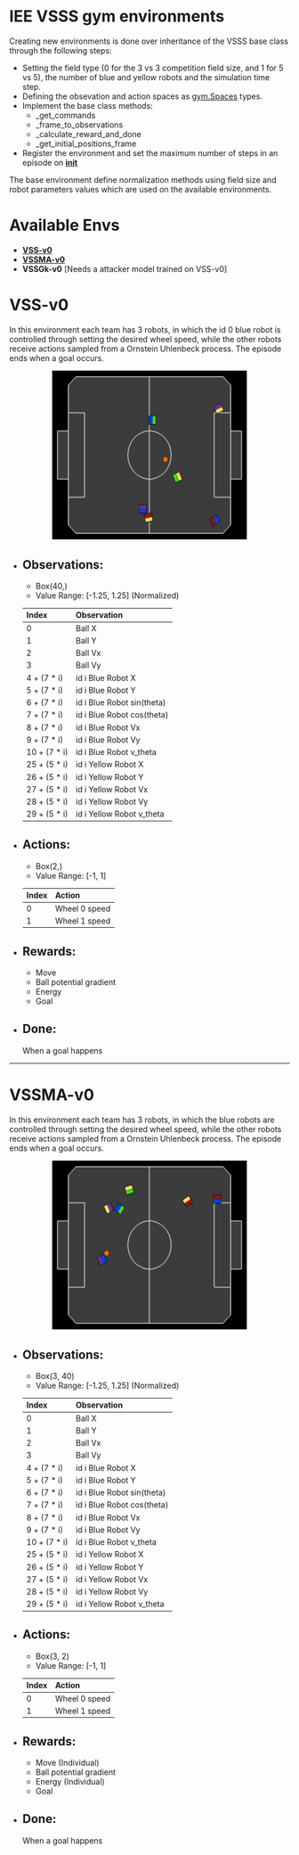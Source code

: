 # IEE VSSS gym environments

Creating new environments is done over inheritance of the VSSS base class through the following steps:
+ Setting the field type (0 for the 3 vs 3 competition field size, and 1 for 5 vs 5), the number of blue and yellow robots and the simulation time step.
+ Defining the obsevation and action spaces as [gym.Spaces](https://gym.openai.com/docs/#spaces) types.
+ Implement the base class methods:
    + _get_commands
    + _frame_to_observations
    + _calculate_reward_and_done
    + _get_initial_positions_frame
+ Register the environment and set the maximum number of steps in an episode on [**__init__**](rc_gym/__init__.py) 

The base environment define normalization methods using field size and robot parameters values which are used on the available environments.

# Available Envs
<!-- - **VSSFIRA-v0** [Needs to run with FIRASIm] -->
<!-- - **VSSMAOpp-v0** [Needs a attacker model trained on VSS-v0] -->
- [**VSS-v0**](#vss-v0)
- [**VSSMA-v0**](#vssma-v0)
- **VSSGk-v0** [Needs a attacker model trained on VSS-v0]

# VSS-v0
In this environment each team has 3 robots, in which the id 0 blue robot is controlled through setting the desired wheel speed, while the other robots receive actions sampled from a Ornstein Uhlenbeck process. The episode ends when a goal occurs.

<p align="center">
    <img src="../../resources/vss.gif" alt="drawing" width="350"/>
</p>

- ## Observations:
    - Box(40,)
    - Value Range: [-1.25, 1.25] (Normalized)

    | Index        	| Observation                	|
    |--------------	|----------------------------	|
    | 0            	| Ball X                     	|
    | 1            	| Ball Y                     	|
    | 2            	| Ball Vx                    	|
    | 3            	| Ball Vy                    	|
    | 4 + (7 * i)  	| id i Blue Robot X          	|
    | 5 + (7 * i)  	| id i Blue Robot Y          	|
    | 6 + (7 * i)  	| id i Blue Robot sin(theta) 	|
    | 7 + (7 * i)  	| id i Blue Robot cos(theta) 	|
    | 8 + (7 * i)  	| id i Blue Robot Vx         	|
    | 9  + (7 * i) 	| id i Blue Robot Vy         	|
    | 10 + (7 * i) 	| id i Blue Robot v_theta    	|
    | 25 + (5 * i) 	| id i Yellow Robot X        	|
    | 26 + (5 * i) 	| id i Yellow Robot Y        	|
    | 27 + (5 * i) 	| id i Yellow Robot Vx       	|
    | 28 + (5 * i) 	| id i Yellow Robot Vy       	|
    | 29 + (5 * i) 	| id i Yellow Robot v_theta  	|

- ## Actions:
    - Box(2,)
    - Value Range: [-1, 1]

    | Index | Action        |
    |-------|---------------|
    | 0     | Wheel 0 speed |
    | 1     | Wheel 1 speed |

- ## Rewards:
    - Move
    - Ball potential gradient
    - Energy
    - Goal
- ## Done:
    When a goal happens

-----

# VSSMA-v0
In this environment each team has 3 robots, in which the blue robots are controlled through setting the desired wheel speed, while the other robots receive actions sampled from a Ornstein Uhlenbeck process. The episode ends when a goal occurs.

<p align="center">
    <img src="../../resources/vss_ma.gif" alt="drawing" width="350"/>
</p>

- ## Observations:
    - Box(3, 40)
    - Value Range: [-1.25, 1.25] (Normalized)

    | Index        	| Observation                	|
    |--------------	|----------------------------	|
    | 0            	| Ball X                     	|
    | 1            	| Ball Y                     	|
    | 2            	| Ball Vx                    	|
    | 3            	| Ball Vy                    	|
    | 4 + (7 * i)  	| id i Blue Robot X          	|
    | 5 + (7 * i)  	| id i Blue Robot Y          	|
    | 6 + (7 * i)  	| id i Blue Robot sin(theta) 	|
    | 7 + (7 * i)  	| id i Blue Robot cos(theta) 	|
    | 8 + (7 * i)  	| id i Blue Robot Vx         	|
    | 9  + (7 * i) 	| id i Blue Robot Vy         	|
    | 10 + (7 * i) 	| id i Blue Robot v_theta    	|
    | 25 + (5 * i) 	| id i Yellow Robot X        	|
    | 26 + (5 * i) 	| id i Yellow Robot Y        	|
    | 27 + (5 * i) 	| id i Yellow Robot Vx       	|
    | 28 + (5 * i) 	| id i Yellow Robot Vy       	|
    | 29 + (5 * i) 	| id i Yellow Robot v_theta  	|

- ## Actions:
    - Box(3, 2)
    - Value Range: [-1, 1]

    | Index | Action        |
    |-------|---------------|
    | 0     | Wheel 0 speed |
    | 1     | Wheel 1 speed |

- ## Rewards:
    - Move (Individual)
    - Ball potential gradient
    - Energy (Individual)
    - Goal
- ## Done:
    When a goal happens

